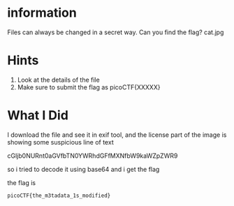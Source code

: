 # information

Files can always be changed in a secret way. Can you find the flag? cat.jpg

# Hints

1. Look at the details of the file
2. Make sure to submit the flag as picoCTF{XXXXX}

# What I Did

I download the file and see it in exif tool,
and the license part of the image is showing some suspicious line of
text 

cGljb0NURnt0aGVfbTN0YWRhdGFfMXNfbW9kaWZpZWR9

so i tried to decode it using base64 and i get the flag


the flag is 

``` picoCTF{the_m3tadata_1s_modified} ```





